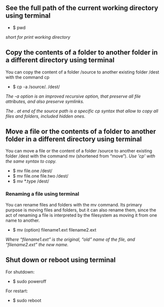 ## See the full path of the current working directory using terminal

* $ pwd

*short for print working directory*

## Copy the contents of a folder to another folder in a different directory using terminal
You can copy the content of a folder /source to another existing folder /dest with the command cp

* $ cp -a /source/. /dest/

*The -a option is an improved recursive option, that preserve all file attributes, and also preserve symlinks.*

*The . at end of the source path is a specific cp syntax that allow to copy all files and folders, included hidden ones.*

## Move a file or the contents of a folder to another folder in a different directory using terminal
You can move a file or the content of a folder /source to another existing folder /dest with the command mv (shortened from “move”). *Use 'cp' with the same syntax to copy.*

* $ mv file.one /dest/
* $ mv file.one file.two /dest/
* $ mv *.type /dest/

### Renaming a file using terminal
You can rename files and folders with the mv command. Its primary purpose is moving files and folders, but it can also rename them, since the act of renaming a file is interpreted by the filesystem as moving it from one name to another.

* $ mv (option) filename1.ext filename2.ext

*Where “filename1.ext” is the original, “old” name of the file, and “filename2.ext” the new name.*

## Shut down or reboot using terminal
For shutdown:

* $ sudo poweroff

For restart:

* $ sudo reboot